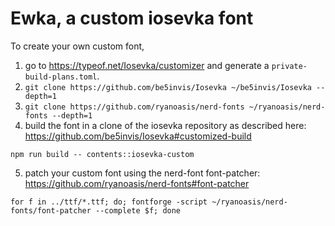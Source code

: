 # Ewka, a custom iosevka font

To create your own custom font,
1. go to https://typeof.net/Iosevka/customizer and generate a `private-build-plans.toml`.
2. `git clone https://github.com/be5invis/Iosevka ~/be5invis/Iosevka --depth=1`
3. `git clone https://github.com/ryanoasis/nerd-fonts ~/ryanoasis/nerd-fonts --depth=1`
4. build the font in a clone of the iosevka repository as described here: https://github.com/be5invis/Iosevka#customized-build

`npm run build -- contents::iosevka-custom `

5. patch your custom font using the nerd-font font-patcher: https://github.com/ryanoasis/nerd-fonts#font-patcher

`for f in ../ttf/*.ttf; do; fontforge -script ~/ryanoasis/nerd-fonts/font-patcher --complete $f; done`


